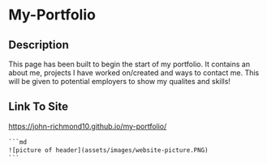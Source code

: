# My-Portfolio

## Description

This page has been built to begin the start of my portfolio. It contains an about me, projects I have worked on/created and ways to contact me.
This will be given to potential employers to show my qualites and skills!

## Link To Site

https://john-richmond10.github.io/my-portfolio/

    ```md
    ![picture of header](assets/images/website-picture.PNG)
    ```